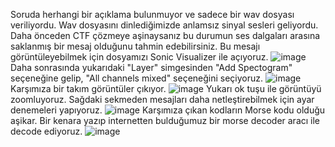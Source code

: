Soruda herhangi bir açıklama bulunmuyor ve sadece bir wav dosyası veriliyordu. Wav dosyasını dinlediğimizde anlamsız sinyal sesleri geliyordu. Daha önceden CTF çözmeye aşinaysanız bu durumun ses dalgaları arasına saklanmış bir mesaj olduğunu tahmin edebilirsiniz. Bu mesajı görüntüleyebilmek için dosyamızı Sonic Visualizer ile açıyoruz.
![image](https://user-images.githubusercontent.com/88983987/207035297-36043ee1-a562-4c6e-abaa-369c3dd7b52e.png)
Daha sonrasında yukarıdaki "Layer" simgesinden "Add Spectogram" seçeneğine gelip, "All channels mixed" seçeneğini seçiyoruz.
![image](https://user-images.githubusercontent.com/88983987/207035381-91ecd020-0ec7-495b-8367-ce3985d405d9.png)
Karşımıza bir takım görüntüler çıkıyor.
![image](https://user-images.githubusercontent.com/88983987/207035426-b47a47a5-4cae-4415-b64a-a0f626a2971b.png)
Yukarı ok tuşu ile görüntüyü zoomluyoruz. Sağdaki sekmeden mesajları daha netleştirebilmek için ayar denemeleri yapıyoruz.
![image](https://user-images.githubusercontent.com/88983987/207035667-9d2787cc-ea72-41a6-a887-ab6c57b07f1a.png)
Karşımıza çıkan kodların Morse kodu olduğu aşikar. Bir kenara yazıp internetten bulduğumuz bir morse decoder aracı ile decode ediyoruz.
![image](https://user-images.githubusercontent.com/88983987/207036043-47fe5042-be4c-49ca-ae6e-f25d8062f531.png)
